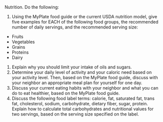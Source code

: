 Nutrition. Do the following:

1. Using the MyPlate food guide or the current USDA nutrition model, give five examples for EACH of the following food groups, the recommended number of daily servings, and the recommended serving size:

- Fruits
- Vegetables
- Grains
- Proteins
- Dairy

1. Explain why you should limit your intake of oils and sugars.
1. Determine your daily level of activity and your caloric need based on your activity level. Then, based on the MyPlate food guide, discuss with your neighbor an appropriate meal plan for yourself for one day.
1. Discuss your current eating habits with your neighbor and what you can do to eat healthier, based on the MyPlate food guide.
1. Discuss the following food label terms: calorie, fat, saturated fat, trans fat, cholesterol, sodium, carbohydrate, dietary fiber, sugar, protein. Explain how to calculate total carbohydrates and nutritional values for two servings, based on the serving size specified on the label.
